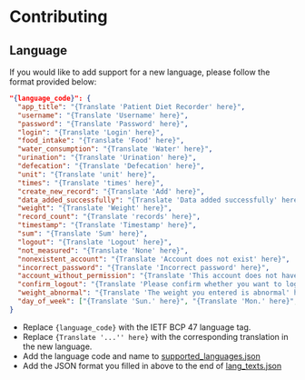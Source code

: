 # Contributing

## Language

If you would like to add support for a new language, please follow the format provided below:

```json
"{language_code}": {
  "app_title": "{Translate 'Patient Diet Recorder' here}",
  "username": "{Translate 'Username' here}",
  "password": "{Translate 'Password' here}",
  "login": "{Translate 'Login' here}",
  "food_intake": "{Translate 'Food' here}",
  "water_consumption": "{Translate 'Water' here}",
  "urination": "{Translate 'Urination' here}",
  "defecation": "{Translate 'Defecation' here}",
  "unit": "{Translate 'unit' here}",
  "times": "{Translate 'times' here}",
  "create_new_record": "{Translate 'Add' here}",
  "data_added_successfully": "{Translate 'Data added successfully' here}",
  "weight": "{Translate 'Weight' here}",
  "record_count": "{Translate 'records' here}",
  "timestamp": "{Translate 'Timestamp' here}",
  "sum": "{Translate 'Sum' here}",
  "logout": "{Translate 'Logout' here}",
  "not_measured": "{Translate 'None' here}",
  "nonexistent_account": "{Translate 'Account does not exist' here}",
  "incorrect_password": "{Translate 'Incorrect password' here}",
  "account_without_permission": "{Translate 'This account does not have permission to use this page' here}",
  "confirm_logout": "{Translate 'Please confirm whether you want to log out' here}",
  "weight_abnormal": "{Translate 'The weight you entered is abnormal' here}",
  "day_of_week": ["{Translate 'Sun.' here}", "{Translate 'Mon.' here}", "{Translate 'Tue.' here}", "{Translate 'Wed.' here}", "{Translate 'Thu.' here}", "{Translate 'Fri.' here}", "{Translate 'Sat.' here}"]
}
```

- Replace `{language_code}` with the IETF BCP 47 language tag.
- Replace `{Translate '...'' here}` with the corresponding translation in the new language.
- Add the language code and name to [supported_languages.json](./supported_languagues.json)
- Add the JSON format you filled in above to the end of [lang_texts.json](./lang_texts.json)

